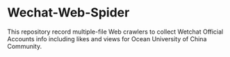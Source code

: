 # Wechat-Web-Spider
This repository record multiple-file Web crawlers to collect Wetchat Official Accounts info including likes and views for Ocean University of China Community.

